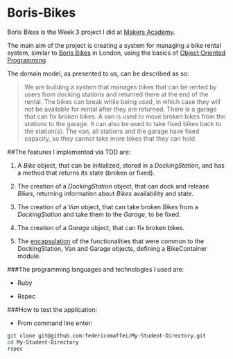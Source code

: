 Boris-Bikes
====================

Boris Bikes is the Week 3 project I did at [Makers Academy](http://www.makersacademy.com).

The main aim of the project is creating a system for managing a bike rental system, similar to [Boris Bikes](https://en.wikipedia.org/wiki/Barclays_Cycle_Hire) in London, using the basics of [Object Oriented Programming](https://en.wikipedia.org/wiki/Object-oriented_programming).

The domain model, as presented to us, can be described as so:

> We are building a system that manages bikes that can be rented by users from docking stations and returned there at the end of the rental. 
> The bikes can break while being used, in which case they will not be available for rental after they are returned. 
> There is a garage that can fix broken bikes. 
> A van is used to move broken bikes from the stations to the garage. It can also be used to take fixed bikes back to the station(s). 
> The van, all stations and the garage have fixed capacity, so they cannot take more bikes that they can hold.

##The features I implemented via TDD are:

1. A *Bike* object, that can be initialized, stored in a *DockingStation*, and has a method that returns its state (broken or fixed).

2. The creation of a *DockingStation* object, that can dock and release *Bikes*, returning information about *Bikes* availability and state.

3. The creation of a *Van* object, that can take broken *Bikes* from a *DockingStation* and take them to the *Garage*, to be fixed.

4. The creation of a *Garage* object, that can fix broken bikes.

5. The [encapsulation](http://en.wikipedia.org/wiki/Encapsulation_\(object-oriented_programming\)) of the functionalities that were common to the DockingStation, Van and Garage objects, defining a BikeContainer module.

###The programming languages and technologies I used are:

* Ruby

* Rspec

###How to test the application:

* From command line enter:
```bash
git clone git@github.com:federicomaffei/My-Student-Directory.git
cd My-Student-Directory
rspec
```